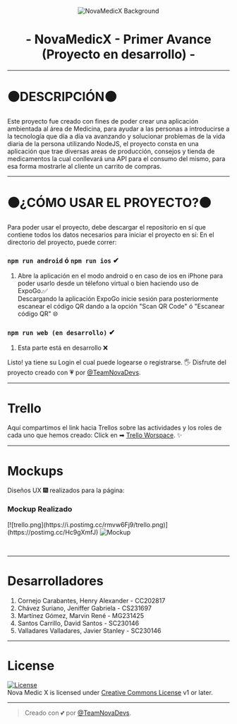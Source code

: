 <p align="center">
  <img src="https://c1.wallpaperflare.com/preview/767/442/400/stethoscope-medical-health-doctor.jpg" alt="NovaMedicX Background">
</p>
<h1 align="center">
  <b>- NovaMedicX - Primer Avance (Proyecto en desarrollo) -</b>
</h1>

---

# ⚫DESCRIPCIÓN⚫
Este proyecto fue creado con fines de poder crear una aplicación ambientada al área de Medicina, para ayudar a las personas a introducirse a la tecnología que día a día va avanzando y solucionar problemas de la vida diaria de la persona utilizando NodeJS, el proyecto consta en una aplicación que trae diversas areas de producción, consejos y tienda de medicamentos la cual conllevará una API para el consumo del mismo, para esa forma mostrarle al cliente un carrito de compras.

---

# ⚫¿CÓMO USAR EL PROYECTO?⚫
Para poder usar el proyecto, debe descargar el repositorio en sí que contiene todos los datos necesarios para iniciar el proyecto en sí:
En el directorio del proyecto, puede correr:

### `npm run android` ó `npm run ios` ✔
1. Abre la aplicación en el modo android o en caso de ios en iPhone para poder usarlo desde un télefono virtual o bien haciendo uso de ExpoGo.✅<br> 
Descargando la aplicación ExpoGo inicie sesión para posteriormente escanear el código QR dando a la opción "Scan QR Code" ó "Escanear código QR" 🌐

### `npm run web (en desarrollo)` ✔

1. Esta parte está en desarrollo ❌

Listo! ya tiene su Login el cual puede logearse o registrarse. 🖐️
Disfrute del proyecto creado con 💗 por [@TeamNovaDevs](https://github.com/Alec-HCC/NovaMedicX).

---

# Trello
Aquí compartimos el link hacia Trellos sobre las actividades y los roles de cada uno que hemos creado:
Click en ➡ [Trello Worspace](https://trello.com/b/KiC7MuAk/primer-avance). ✨

---

# Mockups
Diseños UX 🎆 realizados para la página:

<p align="center">
  <h3>Mockup Realizado</h3>
  [![trello.png](https://i.postimg.cc/rmvw6Fj9/trello.png)](https://postimg.cc/Hc9gXmfJ)
  <img src="https://postimg.cc/Hc9gXmfJ" alt="Mockup">
</p>
<br>

---

# Desarrolladores

1. Cornejo Carabantes, Henry Alexander - CC202817
2. Chávez Suriano, Jeniffer Gabriela - CS231697
3. Martínez Gómez, Marvin René - MG231425
4. Santos Carrillo, David Santos - SC230146
5. Valladares Valladares, Javier Stanley - SC230146

---

# License
[![License](https://blogs.iadb.org/conocimiento-abierto/wp-content/uploads/sites/10/2014/06/creative-commons.jpg)](LICENSE)   
Nova Medic X is licensed under [Creative Commons License](https://creativecommons.org/publicdomain/zero/1.0/deed.es) v1 or later.

---

> Creado con 💕 por [@TeamNovaDevs](https://github.com/Alec-HCC/NovaMedicX).
